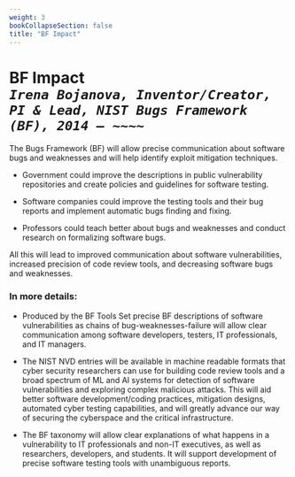 ```yaml
---
weight: 3
bookCollapseSection: false
title: "BF Impact"
---
```

# BF Impact <br/>_`Irena Bojanova, Inventor/Creator, PI & Lead, NIST Bugs Framework (BF), 2014 – ~~~~`_

The Bugs Framework (BF) will allow precise communication about software bugs and weaknesses and will help identify exploit mitigation techniques.

* Government could improve the descriptions in public vulnerability repositories and create policies and guidelines for software testing.

* Software companies could improve the testing tools and their bug reports and implement automatic bugs finding and fixing.

* Professors could teach better about bugs and weaknesses and conduct research on formalizing software bugs.

All this will lead to improved communication about software vulnerabilities, increased precision of code review tools, and decreasing software bugs and weaknesses. 


### In more details:
* Produced by the BF Tools Set precise BF descriptions of software vulnerabilities as chains of bug-weaknesses-failure will allow clear communication among software developers, testers, IT professionals, and IT managers. 

* The NIST NVD entries will be available in machine readable formats that cyber security researchers can use for building code review tools and a broad spectrum of ML and AI systems for detection of software vulnerabilities and exploring complex malicious attacks. This will aid better software development/coding practices, mitigation designs, automated cyber testing capabilities, and will greatly advance our way of securing the cyberspace and the critical infrastructure.  

* The BF taxonomy will allow clear explanations of what happens in a vulnerability to IT professionals and non-IT executives, as well as researchers, developers, and students. It will support development of precise software testing tools with unambiguous reports.

